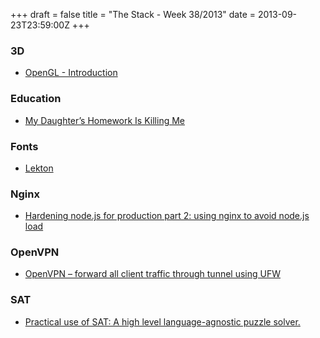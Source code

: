 +++
draft = false
title = "The Stack - Week 38/2013"
date = 2013-09-23T23:59:00Z
+++



### 3D

 - [OpenGL - Introduction][Openglintroduction]

[Openglintroduction]: http://open.gl/


### Education

 - [My Daughter’s Homework Is Killing Me][Mydaughtershomeworkiskillingmekarltarogreenfeldtheatlantic]

[Mydaughtershomeworkiskillingmekarltarogreenfeldtheatlantic]: http://www.theatlantic.com/magazine/archive/2013/10/my-daughters-homework-is-killing-me/309514/


### Fonts

 - [Lekton][Freefontlektonbyaccademiadibelleartidiurbinofontsquirrel]

[Freefontlektonbyaccademiadibelleartidiurbinofontsquirrel]: http://www.fontsquirrel.com/fonts/lekton


### Nginx

 - [Hardening node.js for production part 2: using nginx to avoid node.js load][Hardeningnodejsforproductionpart2usingnginxtoavoidnodejsloadargteamblog]

[Hardeningnodejsforproductionpart2usingnginxtoavoidnodejsloadargteamblog]: http://blog.argteam.com/coding/hardening-node-js-for-production-part-2-using-nginx-to-avoid-node-js-load/


### OpenVPN

 - [OpenVPN – forward all client traffic through tunnel using UFW][Openvpnforwardallclienttrafficthroughtunnelusingufwdigitalnomad]

[Openvpnforwardallclienttrafficthroughtunnelusingufwdigitalnomad]: http://www.gaggl.com/2013/04/openvpn-forward-all-client-traffic-through-tunnel-using-ufw/


### SAT

 - [Practical use of SAT: A high level language-agnostic puzzle solver.][Practicaluseofsatahighlevellanguageagnosticpuzzlesolverahighlevellanguageagnosticpuzzlesolver]

[Practicaluseofsatahighlevellanguageagnosticpuzzlesolverahighlevellanguageagnosticpuzzlesolver]: http://kmkeen.com/sat/2013-09-15-18-47-13-656.html
